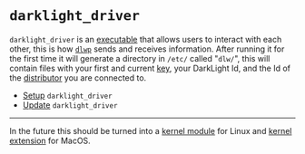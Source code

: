 # ``darklight_driver``

``darklight_driver`` is an [executable](setup.md) that allows users to interact with each other, this is how
[``dlwp``](link) sends and receives information. After running it for the first time it will generate a directory in
``/etc/`` called "``dlw/``", this will contain files with your first and current [key](keys.md), your DarkLight Id, and
the Id of the [distributor](../distributors.md) you are connected to.


- [Setup](setup.md) ``darklight_driver``
- [Update](updating.md) ``darklight_driver``

---

In the future this should be turned into a [kernel module](https://docs.kernel.org/kbuild/modules.html) for Linux and
[kernel extension](https://developer.apple.com/library/archive/documentation/Darwin/Conceptual/KEXTConcept/KEXTConceptIntro/introduction.html) for MacOS.